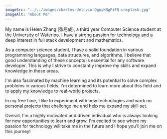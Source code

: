 ```yaml
---
imageSrc: "../../images/charles-deluvio-DgoyKNgPiFQ-unsplash.jpg"
imageAlt: "About Me"
---
```


My name is Helen Zhang (张易成), a third year Computer Science student at the University of Waterloo. I have a strong passion for technology and a deep interest in full stack development and mathematics.

As a computer science student, I have a solid foundation in various programming languages, data structures, and algorithms. I believe that good understanding of these concepts is essential for any software developer. This is why I strive to constantly improve my skills and expand knowledge in these areas.

I'm also fascinated by machine learning and its potential to solve complex problems in various fields. I'm determined to learn more about this field and to apply my knowledge to real-world projects.

In my free time, I like to experiment with new technologies and work on personal projects that challenge me and help me expand my skill set.

Overall, I'm a highly motivated and driven individual who is always looking for new opportunities to learn and grow. I'm excited to see where my passion for technology will take me in the future and I hope you'll join me on this journey!


<!--- <Photo by <a href="https://unsplash.com/@charlesdeluvio?utm_source=unsplash&utm_medium=referral&utm_content=creditCopyText" target="_blank" rel="nofollow noopener noreferrer" aria-label="External Link"><u>Charles Deluvio</u></a> on Unsplash> -->
